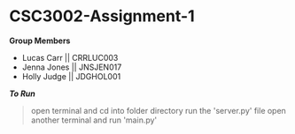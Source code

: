 
#  CSC3002-Assignment-1

**Group Members**

 - Lucas Carr || CRRLUC003 
 - Jenna Jones || JNSJEN017
 - Holly Judge || JDGHOL001

***To Run***

>open terminal and cd into folder directory 
>run the 'server.py' file
>open another terminal and run 'main.py'
